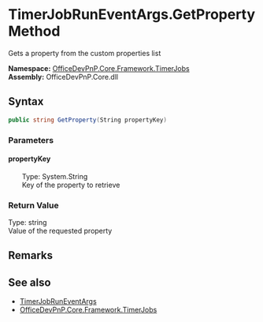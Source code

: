 # TimerJobRunEventArgs.GetProperty Method  
 Gets a property from the custom properties list   

**Namespace:** [OfficeDevPnP.Core.Framework.TimerJobs](OfficeDevPnP.Core.Framework.TimerJobs.md)  
**Assembly:** OfficeDevPnP.Core.dll  
## Syntax
```C#
public string GetProperty(String propertyKey)
```
### Parameters
#### propertyKey  
&emsp;&emsp;Type: System.String  
&emsp;&emsp;Key of the property to retrieve  

  

### Return Value
Type: string  
Value of the requested property  


## Remarks
  
## See also
- [TimerJobRunEventArgs](OfficeDevPnP.Core.Framework.TimerJobs.TimerJobRunEventArgs.md) 
- [OfficeDevPnP.Core.Framework.TimerJobs](OfficeDevPnP.Core.Framework.TimerJobs.md) 
